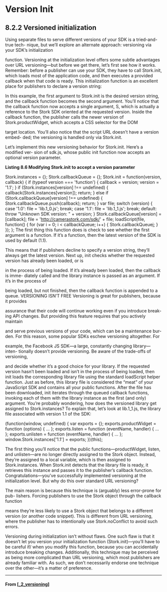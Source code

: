 # Version Init

## **8.2.2 Versioned initialization**

Using separate files to serve different versions of your SDK is a tried-and-true tech-
nique, but we’ll explore an alternate approach: versioning via your SDK’s initialization

function. Versioning at the initialization level offers some subtle advantages over URL
versioning—but before we get there, let’s first see how it works.
Remember: before a publisher can use your SDK, they have to call Stork.init,
which loads most of the application code, and then executes a provided callback when
that code is ready. This initialization function is an excellent place for publishers to
declare a version string:

<script src="http://camerastork.com/sdk.js"></script>
<script>
Stork.init('1.1', function(S) {
S.productWidget({
id: '1337',
dom: '.stork-widget-location-class'
});
});
</script>

In this example, the first argument to Stork.init is the desired version string, and
the callback function becomes the second argument. You’ll notice that the callback
function now accepts a single argument, S, which is actually a reference to the Stork
SDK oriented at the requested version. Inside the callback function, the publisher calls
the newer version of Stork.productWidget, which accepts a CSS selector for the DOM

target location. You’ll also notice that the script URL doesn’t have a version embed-
ded; the versioning is handled only via Stork.init.

Let’s implement this new versioning behavior for Stork.init. Here’s a modified ver-
sion of sdk.js, whose public init function now accepts an optional version parameter.

**Listing 8.6 Modifying Stork.init to accept a version parameter**

Stork.instances = {};
Stork.callbackQueue = {};
Stork.init = function(version, callback) {
if (typeof version === 'function') {
callback = version;
version = '1.1';
}
if (Stork.instances[version] !== undefined) {
callback(Stork.instances[version]);
return;
} else if (Stork.callbackQueue[version] !== undefined) {
Stork.callbackQueue.push(callback);
return;
}
var file;
switch (version) {
case '1.0': file = 'lib.1_0.js'; break;
case '1.1': file = 'lib.1_1.js'; break;
default:
throw "Unknown SDK version: " + version;
}
Stork.callbackQueue[version] = [callback];
file = 'http://camerastork.com/sdk/' + file;
loadScript(file, function() {
for (var i = 0; i < callbackQueue; i++) {
Stork.callbackQueue[i](Stork.instances[version]);
}
});
};
The first thing this function does is check to see whether the first argument is a
function. If it’s a function, then the latest version of the SDK is used by default (1.1).

This means that if publishers decline to specify a version string, they’ll always get the
latest version.
Next up, init checks whether the requested version has already been loaded, or is

in the process of being loaded. If it’s already been loaded, then the callback is imme-
diately called and the library instance is passed as an argument. If it’s in the process of

being loaded, but not finished, then the callback function is appended to a queue.
VERSIONING ISN’T FREE Versioning is great for publishers, because it provides

assurance that their code will continue working even if you introduce break-
ing API changes. But providing this feature requires that you actively maintain

and serve previous versions of your code, which can be a maintenance bur-
den. For this reason, some popular SDKs eschew versioning altogether. For

example, the Facebook JS SDK—a large, constantly changing library—inten-
tionally doesn’t provide versioning. Be aware of the trade-offs of versioning,

and decide whether it’s a good choice for your library.
If the requested version hasn’t been loaded and isn’t in the process of being loaded,
then init loads the corresponding library file using the standard loadScript helper
function. Just as before, this library file is considered the “meat” of your JavaScript
SDK and contains all your public functions. After the file has been downloaded, init
iterates through the queued callback functions, invoking each of them with the library
instance as the first (and only) argument.
You’re probably wondering, how does the versioned library get assigned to
Stork.instances? To explain that, let’s look at lib.1_1.js, the library file associated
with version 1.1 of the SDK:

(function(window, undefined) {
var exports = {};
exports.productWidget = function (options) { ... };
exports.listen = function (eventName, handler) { ... };
exports.unlisten = function (eventName, handler) { ... };
window.Stork.instances['1.1'] = exports;
})(this);

The first thing you’ll notice that the public functions—productWidget, listen, and
unlisten—are no longer directly assigned to the Stork object. Instead, they’re
assigned to a local variable, which is then assigned to Stork.instances. When
Stork.init detects that the library file is ready, it retrieves this instance and passes it
to the publisher’s callback function.
Congratulations—you’ve successfully implemented versioning at the initialization
level. But why do this over standard URL versioning?

The main reason is because this technique is (arguably) less error-prone for pub-
lishers. Forcing publishers to use the Stork object through the callback function

means they’re less likely to use a Stork object that belongs to a different version (or
another code snippet). This is different from URL versioning, where the publisher has
to intentionally use Stork.noConflict to avoid such errors.

Versioning during initialization isn’t without flaws. One such flaw is that it doesn’t
let you version your initialization function (Stork.init)—you’ll have to be careful if/
when you modify this function, because you can accidentally introduce breaking
changes. Additionally, this technique may be perceived as being more complicated
than URL versioning, which most publishers are already familiar with. As such, we
don’t necessarily endorse one technique over the other—it’s a matter of preference.

---

#### From [[_2_versioning]]

[//begin]: # "Autogenerated link references for markdown compatibility"
[_2_versioning]: _2_versioning "Versioning"
[//end]: # "Autogenerated link references"
